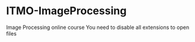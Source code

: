 # ITMO-ImageProcessing
Image Processing online course
You need to disable all extensions to open files
